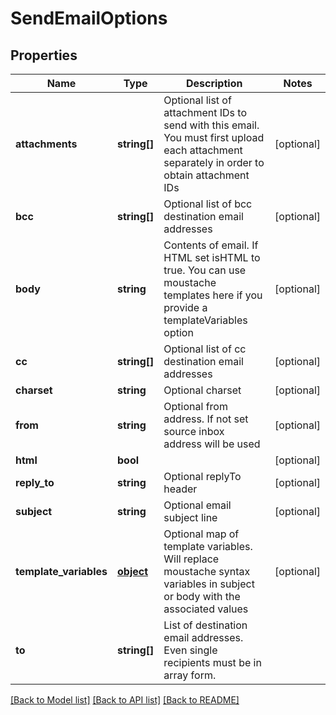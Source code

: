 # SendEmailOptions

## Properties
Name | Type | Description | Notes
------------ | ------------- | ------------- | -------------
**attachments** | **string[]** | Optional list of attachment IDs to send with this email. You must first upload each attachment separately in order to obtain attachment IDs | [optional] 
**bcc** | **string[]** | Optional list of bcc destination email addresses | [optional] 
**body** | **string** | Contents of email. If HTML set isHTML to true. You can use moustache templates here if you provide a templateVariables option | [optional] 
**cc** | **string[]** | Optional list of cc destination email addresses | [optional] 
**charset** | **string** | Optional charset | [optional] 
**from** | **string** | Optional from address. If not set source inbox address will be used | [optional] 
**html** | **bool** |  | [optional] 
**reply_to** | **string** | Optional replyTo header | [optional] 
**subject** | **string** | Optional email subject line | [optional] 
**template_variables** | [**object**](.md) | Optional map of template variables. Will replace moustache syntax variables in subject or body with the associated values | [optional] 
**to** | **string[]** | List of destination email addresses. Even single recipients must be in array form. | 

[[Back to Model list]](../README.md#documentation-for-models) [[Back to API list]](../README.md#documentation-for-api-endpoints) [[Back to README]](../README.md)


